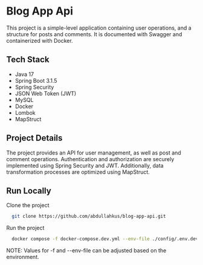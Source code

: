 # Blog App Api

This project is a simple-level application containing user operations, and a structure for posts and comments. It is documented with Swagger and containerized with Docker.

## Tech Stack

- Java 17
- Spring Boot 3.1.5
- Spring Security
- JSON Web Token (JWT)
- MySQL
- Docker
- Lombok
- MapStruct

## Project Details

The project provides an API for user management, as well as post and comment operations. Authentication and authorization are securely implemented using Spring Security and JWT. Additionally, data transformation processes are optimized using MapStruct.

## Run Locally

Clone the project

```bash
  git clone https://github.com/abdullahkus/blog-app-api.git
```

Run the project

```bash
  docker compose -f docker-compose.dev.yml --env-file ./config/.env.dev
```

NOTE: Values for -f and --env-file can be adjusted based on the environment.